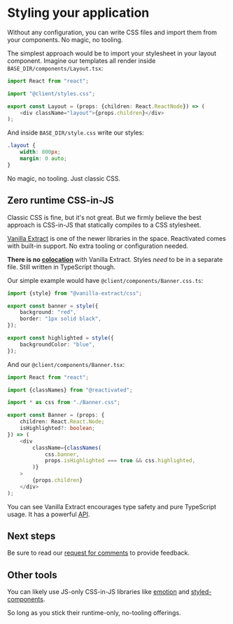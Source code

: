 # Styling your application

Without any configuration, you can write CSS files and import them from your components.
No magic, no tooling.

The simplest approach would be to import your stylesheet in your layout component.
Imagine our templates all render inside `BASE_DIR/components/Layout.tsx`:

```typescript
import React from "react";

import "@client/styles.css";

export const Layout = (props: {children: React.ReactNode}) => (
    <div className="layout">{props.children}</div>
);
```

And inside `BASE_DIR/style.css` write our styles:

```css
.layout {
    width: 800px;
    margin: 0 auto;
}
```

No magic, no tooling. Just classic CSS.

## Zero runtime CSS-in-JS

Classic CSS is fine, but it's not great. But we firmly believe the best approach is
CSS-in-JS that statically compiles to a CSS stylesheet.

[Vanilla Extract](https://vanilla-extract.style) is one of the newer libraries in the
space. Reactivated comes with built-in support. No extra tooling or configuration
needed.

**There is no [colocation](https://kentcdodds.com/blog/colocation)** with Vanilla
Extract. Styles _need_ to be in a separate file. Still written in TypeScript though.

Our simple example would have `@client/components/Banner.css.ts`:

```typescript
import {style} from "@vanilla-extract/css";

export const banner = style({
    background: "red",
    border: "1px solid black",
});

export const highlighted = style({
    backgroundColor: "blue",
});
```

And our `@client/components/Banner.tsx`:

```typescript
import React from "react";

import {classNames} from "@reactivated";

import * as css from "./Banner.css";

export const Banner = (props: {
    children: React.React.Node;
    isHighlighted?: boolean;
}) => (
    <div
        className={classNames(
            css.banner,
            props.isHighlighted === true && css.highlighted,
        )}
    >
        {props.children}
    </div>
);
```

You can see Vanilla Extract encourages type safety and pure TypeScript usage. It has a
powerful [API](https://vanilla-extract.style/documentation).

## Next steps

Be sure to read our [request for comments](/documentation/rfc/) to provide feedback.

## Other tools

You can likely use JS-only CSS-in-JS libraries like [emotion](https://emotion.sh/) and
[styled-components](https://styled-components.com).

So long as you stick their runtime-only, no-tooling offerings.
